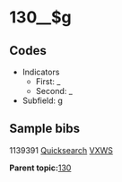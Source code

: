 # 130\_\_$g

## Codes

-   Indicators
    -   First: \_
    -   Second: \_
-   Subfield: g

## Sample bibs

1139391 [Quicksearch](https://search.library.yale.edu/catalog/1139391) [VXWS](http://prodorbis.library.yale.edu:7014/vxws/GetHoldingsService?bibId=1139391)

**Parent topic:**[130](../../tags/130/130.md)


